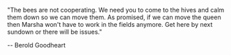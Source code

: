 
"The bees are not cooperating. We need you to come to the hives and calm them down so we can move them. As promised, if we can move the queen then Marsha won't have to work in the fields anymore. Get here by next sundown or there will be issues."

-- Berold Goodheart